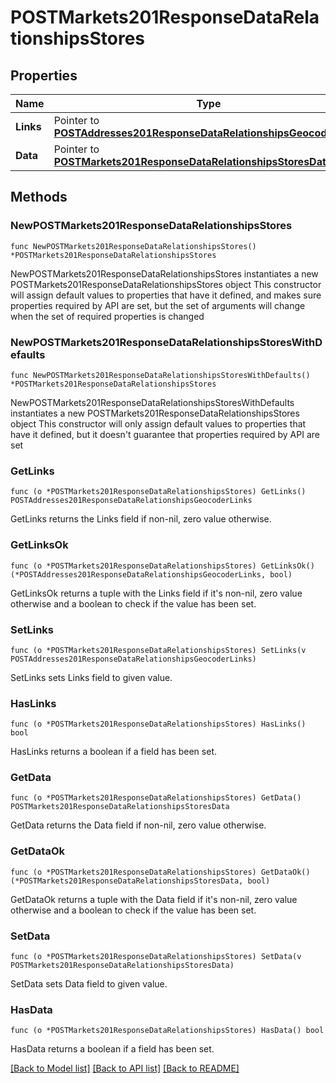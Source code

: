 # POSTMarkets201ResponseDataRelationshipsStores

## Properties

Name | Type | Description | Notes
------------ | ------------- | ------------- | -------------
**Links** | Pointer to [**POSTAddresses201ResponseDataRelationshipsGeocoderLinks**](POSTAddresses201ResponseDataRelationshipsGeocoderLinks.md) |  | [optional] 
**Data** | Pointer to [**POSTMarkets201ResponseDataRelationshipsStoresData**](POSTMarkets201ResponseDataRelationshipsStoresData.md) |  | [optional] 

## Methods

### NewPOSTMarkets201ResponseDataRelationshipsStores

`func NewPOSTMarkets201ResponseDataRelationshipsStores() *POSTMarkets201ResponseDataRelationshipsStores`

NewPOSTMarkets201ResponseDataRelationshipsStores instantiates a new POSTMarkets201ResponseDataRelationshipsStores object
This constructor will assign default values to properties that have it defined,
and makes sure properties required by API are set, but the set of arguments
will change when the set of required properties is changed

### NewPOSTMarkets201ResponseDataRelationshipsStoresWithDefaults

`func NewPOSTMarkets201ResponseDataRelationshipsStoresWithDefaults() *POSTMarkets201ResponseDataRelationshipsStores`

NewPOSTMarkets201ResponseDataRelationshipsStoresWithDefaults instantiates a new POSTMarkets201ResponseDataRelationshipsStores object
This constructor will only assign default values to properties that have it defined,
but it doesn't guarantee that properties required by API are set

### GetLinks

`func (o *POSTMarkets201ResponseDataRelationshipsStores) GetLinks() POSTAddresses201ResponseDataRelationshipsGeocoderLinks`

GetLinks returns the Links field if non-nil, zero value otherwise.

### GetLinksOk

`func (o *POSTMarkets201ResponseDataRelationshipsStores) GetLinksOk() (*POSTAddresses201ResponseDataRelationshipsGeocoderLinks, bool)`

GetLinksOk returns a tuple with the Links field if it's non-nil, zero value otherwise
and a boolean to check if the value has been set.

### SetLinks

`func (o *POSTMarkets201ResponseDataRelationshipsStores) SetLinks(v POSTAddresses201ResponseDataRelationshipsGeocoderLinks)`

SetLinks sets Links field to given value.

### HasLinks

`func (o *POSTMarkets201ResponseDataRelationshipsStores) HasLinks() bool`

HasLinks returns a boolean if a field has been set.

### GetData

`func (o *POSTMarkets201ResponseDataRelationshipsStores) GetData() POSTMarkets201ResponseDataRelationshipsStoresData`

GetData returns the Data field if non-nil, zero value otherwise.

### GetDataOk

`func (o *POSTMarkets201ResponseDataRelationshipsStores) GetDataOk() (*POSTMarkets201ResponseDataRelationshipsStoresData, bool)`

GetDataOk returns a tuple with the Data field if it's non-nil, zero value otherwise
and a boolean to check if the value has been set.

### SetData

`func (o *POSTMarkets201ResponseDataRelationshipsStores) SetData(v POSTMarkets201ResponseDataRelationshipsStoresData)`

SetData sets Data field to given value.

### HasData

`func (o *POSTMarkets201ResponseDataRelationshipsStores) HasData() bool`

HasData returns a boolean if a field has been set.


[[Back to Model list]](../README.md#documentation-for-models) [[Back to API list]](../README.md#documentation-for-api-endpoints) [[Back to README]](../README.md)


